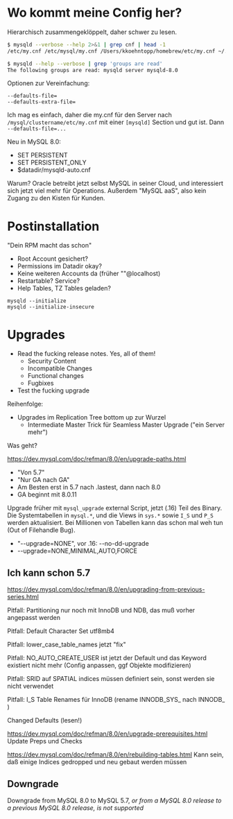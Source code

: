 # Wo kommt meine Config her?

Hierarchisch zusammengeklöppelt, daher schwer zu lesen.

```bash
$ mysqld --verbose --help 2>&1 | grep cnf | head -1
/etc/my.cnf /etc/mysql/my.cnf /Users/kkoehntopp/homebrew/etc/my.cnf ~/.my.cnf

$ mysqld --help --verbose | grep 'groups are read'
The following groups are read: mysqld server mysqld-8.0
```

Optionen zur Vereinfachung:
```
--defaults-file=
--defaults-extra-file=
```

Ich mag es einfach, daher die my.cnf für den Server nach `/mysql/clustername/etc/my.cnf` mit einer `[mysqld]` Section und gut ist.
Dann `--defaults-file=...`

Neu in MySQL 8.0:
- SET PERSISTENT
- SET PERSISTENT_ONLY
- $datadir/mysqld-auto.cnf

Warum?
Oracle betreibt jetzt selbst MySQL in seiner Cloud, und interessiert sich jetzt viel mehr für Operations.
Außerdem "MySQL aaS", also kein Zugang zu den Kisten für Kunden.

# Postinstallation

"Dein RPM macht das schon"

- Root Account gesichert?
- Permissions im Datadir okay?
- Keine weiteren Accounts da (früher ""@localhost)
- Restartable? Service?
- Help Tables, TZ Tables geladen?

```
mysqld --initialize
mysqld --initialize-insecure
```

# Upgrades

- Read the fucking release notes. Yes, all of them!
    - Security Content
    - Incompatible Changes
    - Functional changes
    - Fugbixes
- Test the fucking upgrade

Reihenfolge:
- Upgrades im Replication Tree bottom up zur Wurzel
    - Intermediate Master Trick für Seamless Master Upgrade ("ein Server mehr")

Was geht?

https://dev.mysql.com/doc/refman/8.0/en/upgrade-paths.html
- "Von 5.7"
-  "Nur GA nach GA"
- Am Besten erst in 5.7 nach .lastest, dann nach 8.0
- GA beginnt mit 8.0.11

Upgrade früher mit `mysql_upgrade` external Script, jetzt (.16) Teil des Binary.
Die Systemtabellen in `mysql.*`, und die Views in `sys.*` sowie `I_S` und `P_S` werden aktualisiert.
Bei Millionen von Tabellen kann das schon mal weh tun (Out of Filehandle Bug).

- "--upgrade=NONE", vor .16: --no-dd-upgrade
- --upgrade=NONE,MINIMAL,AUTO,FORCE

## Ich kann schon 5.7

https://dev.mysql.com/doc/refman/8.0/en/upgrading-from-previous-series.html

Pitfall: Partitioning nur noch mit InnoDB und NDB, das muß vorher angepasst werden

Pitfall: Default Character Set utf8mb4

Pitfall: lower_case_table_names jetzt "fix"

Pitfall: NO_AUTO_CREATE_USER ist jetzt der Default und das Keyword existiert nicht mehr (Config anpassen, ggf Objekte modifizieren)

Pitfall: SRID auf SPATIAL indices müssen definiert sein, sonst werden sie nicht verwendet

Pitfall: I_S Table Renames für InnoDB (rename INNODB_SYS_ nach INNODB_ )

Changed Defaults (lesen!)

https://dev.mysql.com/doc/refman/8.0/en/upgrade-prerequisites.html
Update Preps und Checks

https://dev.mysql.com/doc/refman/8.0/en/rebuilding-tables.html
Kann sein, daß einige Indices gedropped und neu gebaut werden müssen

## Downgrade

Downgrade from MySQL 8.0 to MySQL 5.7, *or from a MySQL 8.0 release to a previous MySQL 8.0 release, is not supported*

